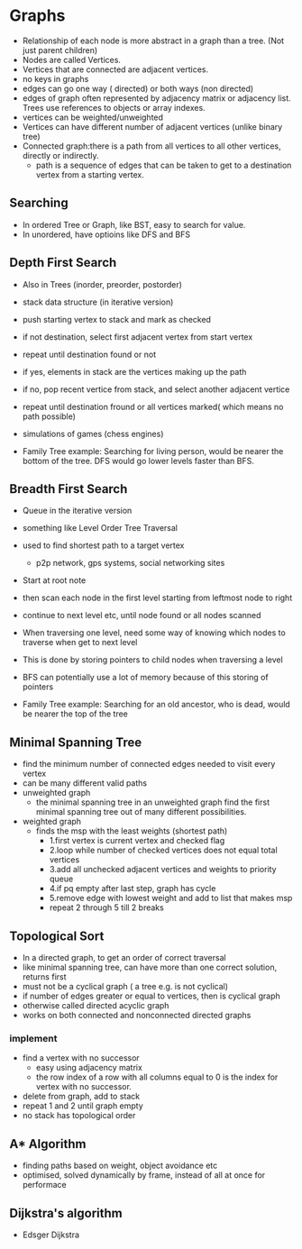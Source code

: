# Graphs

- Relationship of each node is more abstract in a graph than a tree. (Not just parent children)
- Nodes are called Vertices.
- Vertices that are connected are adjacent vertices.
- no keys in graphs
- edges can go one way ( directed)  or both ways (non directed)
- edges of graph often represented by adjacency matrix or adjacency list. Trees use references to objects or array indexes.
- vertices can be weighted/unweighted
- Vertices can have different number of adjacent vertices (unlike binary tree)
- Connected graph:there is a path from all vertices to all other vertices, directly or indirectly.
    - path is a sequence of edges that can be taken to get to a destination vertex from a starting vertex.

## Searching

- In ordered Tree or Graph, like BST, easy to search for value.
- In unordered, have optioins like DFS and BFS

## Depth First Search

- Also in Trees (inorder, preorder, postorder)
- stack data structure (in iterative version)
- push starting vertex to stack and mark as checked
- if not destination, select first adjacent vertex from start vertex
- repeat until destination found or not
- if yes, elements in stack are the vertices making up the path
- if no, pop recent vertice from stack, and select another adjacent vertice
- repeat until destination fround or all vertices marked( which means no path possible)
- simulations of games (chess engines)


- Family Tree example: Searching for living person, would be nearer the bottom of the tree. DFS would go lower levels faster than BFS.

## Breadth First Search

- Queue in the iterative version
- something like Level Order Tree Traversal
- used to find shortest path to a target vertex
    - p2p network, gps systems, social networking sites

- Start at root note
- then scan each node in the first level starting from leftmost node to right
- continue to next level etc, until node found or all nodes scanned

- When traversing one level, need some way of knowing which nodes to traverse when get to next level
- This is done by storing pointers to child nodes when traversing a level
- BFS can potentially use a lot of memory because of this storing of pointers

- Family Tree example: Searching for an old ancestor, who is dead, would be nearer the top of the tree

## Minimal Spanning Tree

- find the minimum number of connected edges needed to visit every vertex
- can be many different valid paths
- unweighted graph
    - the minimal spanning tree in an unweighted graph find the first minimal spanning tree out of many different possibilities.
- weighted graph 
    - finds the msp with the least weights (shortest path)
        - 1.first vertex is current vertex and checked flag
        - 2.loop while number of checked vertices does not equal total vertices
        - 3.add all unchecked adjacent vertices and weights to priority queue
        - 4.if pq empty after last step, graph has cycle
        - 5.remove edge with lowest weight and add to list that makes msp
        - repeat 2 through 5 till 2 breaks

## Topological Sort

- In a directed graph, to get an order of correct traversal
- like minimal spanning tree, can have more than one correct solution, returns first
- must not be a cyclical graph ( a tree e.g. is not cyclical)
- if number of edges greater or equal to vertices, then is cyclical graph
- otherwise called directed acyclic graph
- works on both connected and nonconnected directed graphs

### implement
- find a vertex with no successor
    - easy using adjacency matrix
    - the row index of a row with all columns equal to 0 is the index for vertex with no successor.
- delete from graph, add to stack
- repeat 1 and 2 until graph empty
- no stack has topological order

## A* Algorithm
- finding paths based on weight, object avoidance etc
- optimised, solved dynamically by frame, instead of all at once for performace

## Dijkstra's algorithm
- Edsger Dijkstra 